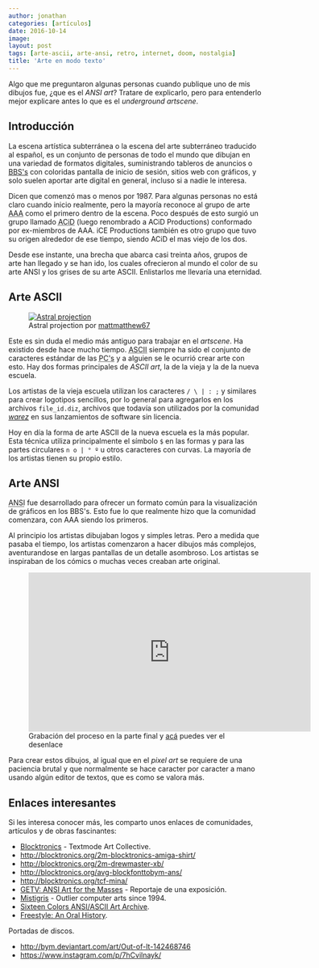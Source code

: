 ```yaml
---
author: jonathan
categories: [artículos]
date: 2016-10-14
image: 
layout: post
tags: [arte-ascii, arte-ansi, retro, internet, doom, nostalgia]
title: 'Arte en modo texto'
---
```


Algo que me preguntaron algunas personas cuando publique uno de mis dibujos fue, ¿que es el *ANSI art*? Tratare de explicarlo, pero para entenderlo mejor explicare antes lo que es el *underground artscene*.<!--more-->

## Introducción

La escena artística subterránea o la escena del arte subterráneo traducido al español, es un conjunto de personas de todo el mundo que dibujan en una variedad de formatos digitales, suministrando tableros de anuncios o [BBS's][bbs] con coloridas pantalla de inicio de sesión, sitios web con gráficos, y solo suelen aportar arte digital en general, incluso si a nadie le interesa.

Dicen que comenzó mas o menos por 1987. Para algunas personas no está claro cuando inicio realmente, pero la mayoría reconoce al grupo de arte <abbr title="Aces of ANSI Art">AAA</abbr> como el primero dentro de la escena. Poco después de esto surgió un grupo llamado <abbr title="Ansi Creators In Demand">ACiD</abbr> (luego renombrado a ACiD Productions) conformado por ex-miembros de AAA. iCE Productions también es otro grupo que tuvo su origen alrededor de ese tiempo, siendo ACiD el mas viejo de los dos.

Desde ese instante, una brecha que abarca casi treinta años, grupos de arte han llegado y se han ido, los cuales ofrecieron al mundo el color de su arte ANSI y los grises de su arte ASCII. Enlistarlos me llevaría una eternidad.

## Arte ASCII

<figure class="figure figure-right">
	<a href="https://www.instagram.com/p/BHc9sH8BAPh/">
		<img class="figure-media" src="https://www.dropbox.com/s/te3scdrxsn5955t/astral-projection.jpg?raw=1" alt="Astral projection">
	</a>
	<figcaption class="figure-caption">
		Astral projection por <a href="https://www.instagram.com/p/BHc9sH8BAPh/">mattmatthew67</a>
	</figcaption>
</figure>

Este es sin duda el medio más antiguo para trabajar en el *artscene*. Ha existido desde hace mucho tiempo. <abbr title="American Standard Code for Information Interchange">ASCII</abbr> siempre ha sido el conjunto de caracteres estándar de las <abbr title="Personal Computer">PC's</abbr> y a alguien se le ocurrió crear arte con esto. Hay dos formas principales de *ASCII art*, la de la vieja y la de la nueva escuela.

Los artistas de la vieja escuela utilizan los caracteres `/ \ | : ;` y similares para crear logotipos sencillos, por lo general para agregarlos en los archivos `file_id.diz`, archivos que todavía son  utilizados por la comunidad [*warez*][warez] en sus lanzamientos de software sin licencia.

Hoy en día la forma de arte ASCII de la nueva escuela es la más popular. Esta técnica utiliza principalmente el símbolo `$` en las formas y para las partes circulares `n o | ° º` u otros caracteres con curvas. La mayoría de los artistas tienen su propio estilo.

## Arte ANSI

<abbr title="American National Standards Institute">ANSI</abbr> fue desarrollado para ofrecer un formato común para la visualización de gráficos en los BBS's. Esto fue lo que realmente hizo que la comunidad comenzara, con AAA siendo los primeros.

Al principio los artistas dibujaban logos y simples letras. Pero a medida que pasaba el tiempo, los artistas comenzaron a hacer dibujos más complejos, aventurandose en largas pantallas de un detalle asombroso. Los artistas se inspiraban de los cómics o muchas veces creaban arte original.

<figure class="figure">
	<iframe class="figure-media" width="560" height="315" src="https://www.youtube.com/embed/cmaK57M7ZV8?start=254" frameborder="0" allowfullscreen></iframe>
	<figcaption class="figure-caption">
		Grabación del proceso en la parte final y <a href="http://blocktronics.org/tcf-x-ans/">acá</a> puedes ver el desenlace
	</figcaption>
</figure>

Para crear estos dibujos, al igual que en el *pixel art* se requiere de una paciencia brutal y que normalmente se hace caracter por caracter a mano usando algún editor de textos, que es como se valora más.

## Enlaces interesantes

Si les interesa conocer más, les comparto unos enlaces de comunidades, artículos y de obras fascinantes:

- [Blocktronics](http://blocktronics.org/) - Textmode Art Collective.
- <http://blocktronics.org/2m-blocktronics-amiga-shirt/>
- <http://blocktronics.org/2m-drewmaster-xb/>
- <http://blocktronics.org/avg-blockfonttobym-ans/>
- <http://blocktronics.org/tcf-mina/>
- [GETV: ANSI Art for the Masses](https://www.youtube.com/watch?v=r_cYOi3pnhA) - Reportaje de una exposición.
- [Mistigris](http://mistigris.org/) - Outlier computer arts since 1994.
- [Sixteen Colors ANSI/ASCII Art Archive](http://sixteencolors.net/).
- [Freestyle: An Oral History](http://daily.redbullmusicacademy.com/specials/freestyle-oral-history/).

Portadas de discos.

- <http://bym.deviantart.com/art/Out-of-It-142468746>
- <https://www.instagram.com/p/7hCvilnayk/>

[bbs]: https://es.wikipedia.org/wiki/Bulletin_Board_System
[warez]: https://es.wikipedia.org/wiki/Warez
